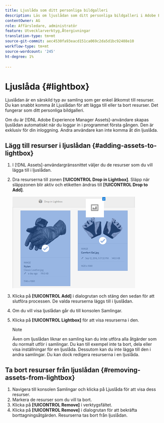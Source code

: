 ```yaml
---
title: Ljuslåda som ditt personliga bildgalleri
description: Läs om ljuslådan som ditt personliga bildgalleri i Adobe Experience Manager Assets].
contentOwner: AG
role: Affärsledare, administratör
feature: Utvecklarverktyg,Återgivningar
translation-type: tm+mt
source-git-commit: aec4530fa93eacd151ca069c2da5d1bc92408e10
workflow-type: tm+mt
source-wordcount: '245'
ht-degree: 1%

---
```



# Ljuslåda {#lightbox}

Ljuslådan är en särskild typ av samling som ger enkel åtkomst till resurser. Du kan snabbt komma åt Ljuslådan för att lägga till eller ta bort resurser. Det fungerar som ditt personliga bildgalleri.

Om du är [!DNL Adobe Experience Manager Assets]-användare skapas ljuslådan automatiskt när du loggar in i programmet första gången. Den är exklusiv för din inloggning. Andra användare kan inte komma åt din ljuslåda.

## Lägg till resurser i ljuslådan {#adding-assets-to-lightbox}

1. I [!DNL Assets]-användargränssnittet väljer du de resurser som du vill lägga till i ljuslådan.
1. Dra resurserna till zonen **[!UICONTROL Drop in Lightbox]**. Släpp när släppzonen blir aktiv och etiketten ändras till **[!UICONTROL Drop to Add]**.

   ![add_to_lightbox](assets/add_to_lightbox.png)

1. Klicka på **[!UICONTROL Add]** i dialogrutan och stäng den sedan för att slutföra processen. De valda resurserna läggs till i ljuslådan.
1. Om du vill visa ljuslådan går du till konsolen Samlingar.
1. Klicka på **[!UICONTROL Lightbox]** för att visa resurserna i den.

   >[!NOTE]
   >
   >Även om ljuslådan liknar en samling kan du inte utföra alla åtgärder som du normalt utför i samlingar. Du kan till exempel inte ta bort, dela eller visa inställningar för en ljuslåda. Dessutom kan du inte lägga till den i andra samlingar. Du kan dock redigera resurserna i en ljuslåda.

## Ta bort resurser från ljuslådan {#removing-assets-from-lightbox}

1. Navigera till konsolen Samlingar och klicka på Ljuslåda för att visa dess resurser.
1. Markera de resurser som du vill ta bort.
1. Klicka på **[!UICONTROL Remove]** i verktygsfältet.
1. Klicka på **[!UICONTROL Remove]** i dialogrutan för att bekräfta borttagningsåtgärden. Resurserna tas bort från ljuslådan.
